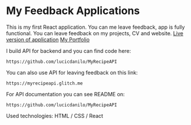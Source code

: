 # My Feedback Applications 


This is my first React application. You can me leave feedback, app is fully functional. 
You can leave feedback on my projects, CV and website. [Live version of application](https://feedbackapp.netlify.com/) 
[My Portfolio](https://bp.etf.ac.me/users/danilol/portfolio/)

I build API for backend and you can find code here: 
```
https://github.com/lucicdanilo/MyRecipeAPI
```

You can also use API for leaving feedback on this link:
```
https://myrecipeapi.glitch.me
```
For API documentation you can see README on:
```
https://github.com/lucicdanilo/MyRecipeAPI
```




Used technologies: HTML / CSS / React 
